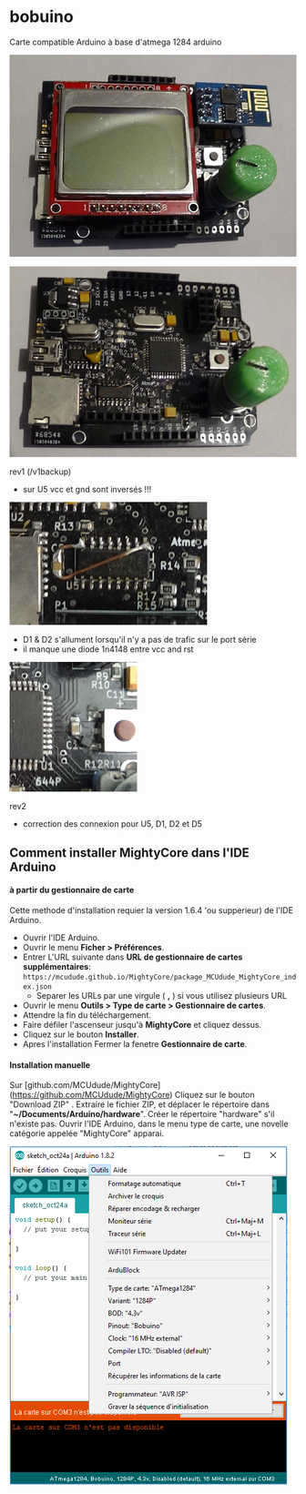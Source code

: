 # bobuino
Carte compatible Arduino à base d'atmega 1284 arduino

![](IMG/bobuino1.jpg)

![](IMG/bobuino2.jpg)

rev1 (/v1backup)
- sur U5 vcc et gnd sont inversés !!!

![](IMG/err1.PNG)
- D1 & D2 s'allument lorsqu'il n'y a pas de trafic sur le port série
- il manque une diode 1n4148 entre vcc and rst

![](IMG/err2.PNG)

rev2 
- correction des connexion pour U5, D1, D2 et D5

## Comment installer MightyCore dans l'IDE Arduino
#### à partir du gestionnaire de carte
Cette methode d'installation requier la version 1.6.4 'ou supperieur) de l'IDE Arduino.
* Ouvrir l'IDE Arduino.
* Ouvrir le menu **Ficher > Préférences**.
* Entrer L'URL suivante dans **URL de gestionnaire de cartes supplémentaires**: `https://mcudude.github.io/MightyCore/package_MCUdude_MightyCore_index.json`
  * Separer les URLs par une virgule ( **,** ) si vous utilisez plusieurs URL
* Ouvrir le menu **Outils > Type de carte > Gestionnaire de cartes**.
* Attendre la fin du téléchargement.
* Faire défiler l'ascenseur jusqu'à **MightyCore** et cliquez dessus.
* Cliquez sur le bouton **Installer**.
* Apres l'installation Fermer la fenetre **Gestionnaire de carte**.

#### Installation manuelle
Sur [github.com/MCUdude/MightyCore] (https://github.com/MCUdude/MightyCore)
Cliquez sur le bouton "Download ZIP" . Extraire le fichier ZIP, et déplacer le répertoire dans "**~/Documents/Arduino/hardware**". Créer le répertoire "hardware" s'il n'existe pas.
Ouvrir l'IDE Arduino, dans le menu type de carte, une novelle catégorie appelée "MightyCore" apparai.

![](IMG/ArduinoIDEBobuino.PNG)
